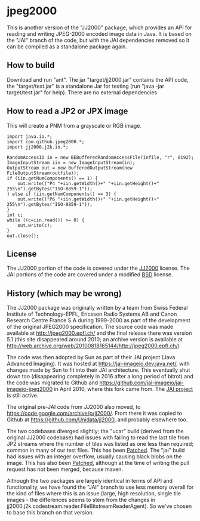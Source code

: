 jpeg2000
====================

This is another version of the "JJ2000" package, which provides an API for reading and writing JPEG-2000 encoded image data in Java. It is based on the "JAI" branch of the code, but with the JAI dependencies removed so it can be compiled as a standalone package again.

How to build
------------
Download and run "ant". The jar "target/jj2000.jar" contains the API code, the "target/test.jar" is a standalone Jar for testing (run "java -jar target/test.jar" for help). There are no external dependencies

How to read a JP2 or JPX image
------------------------------
This will create a PNM from a grayscale or RGB image.
```
import java.io.*;
import com.github.jpeg2000.*;
import jj2000.j2k.io.*;

RandomAccessIO in = new BEBufferedRandomAccessFile(infile, "r", 8192);
ImageInputStream iin = new ImageInputStream(in);
OutputStream out = new BufferedOutputStream(new FileOutputStream(outfile));
if (iin.getNumComponents() == 1) {
    out.write(("P4 "+iin.getWidth()+" "+iin.getHeight()+" 255\n").getBytes("ISO-8859-1"));
} else if (iin.getNumComponents() == 3) {
    out.write(("P6 "+iin.getWidth()+" "+iin.getHeight()+" 255\n").getBytes("ISO-8859-1"));
}
int c;
while ((c=iin.read()) >= 0) {
    out.write(c);
}
out.close();
```


License
--------------------
The JJ2000 portion of the code is covered under the  [JJ2000](LICENSE-JJ2000.txt) license. The JAI portions of the code are covered under a modified [BSD](LICENSE-Sun.txt) license.

History (which may be wrong)
----------------------------
The JJ2000 package was originally written by a team from Swiss Federal Institute of Technology-EPFL, Ericsson Radio Systems AB and Canon Research Centre France S.A during 1999-2000 as part of the development of the original JPEG2000 specification. The source code was made available at http://jpeg2000.epfl.ch/ and the final release there was version 5.1 (this site disappeared around 2010; an archive version is available at http://web.archive.org/web/20100818165144/http://jpeg2000.epfl.ch/)

The code was then adopted by Sun as part of their JAI project (Java Advanced Imaging). It was hosted at https://jai-imageio.dev.java.net/, with  changes made by Sun to fit into their JAI architecture. This eventually shut down too (disappearing completely in 2016 after a long period of bitrot) and the code was migrated to Github and https://github.com/jai-imageio/jai-imageio-jpeg2000 in April 2010, where this fork came from. The [JAI project](https://github.com/jai-imageio/) is still active.

The original pre-JAI code from JJ2000 also moved, to https://code.google.com/archive/p/jj2000/. From there it was copied to Github at https://github.com/Unidata/jj2000, and probably elsewhere too.

The two codebases diverged slightly; the "ucar" build (derived from the original JJ2000 codebase) had issues with failing to read the last tile from JP2 streams where the number of tiles was listed as one less than required; common in many of our test files. This has been [Patched](https://github.com/Unidata/jj2000/pull/8). The "jai" build had issues with an integer overflow, usually causing black blobs on the image. This has also been [Patched](https://github.com/jai-imageio/jai-imageio-jpeg2000/pull/24), although at the time of writing the pull request has not been merged, because maven.

Although the two packages are largely identical in terms of API and functionality, we have found the "JAI" branch to use less memory overall for the kind of files where this is an issue (large, high resolution, single tile images - the differences seems to stem from the changes in jj2000.j2k.codestream.reader.FileBitstreamReaderAgent). So we've chosen to base this branch on that version.
